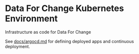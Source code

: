 # Data For Change Kubernetes Environment

Infrastructure as code for Data For Change

See [docs/argocd.md](docs/argocd.md) for defining deployed apps and continuous deployment.
